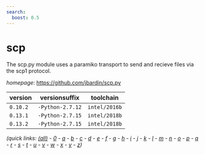 ```yaml
---
search:
  boost: 0.5
---
```

# scp

The scp.py module uses a paramiko transport to send and recieve files via the scp1 protocol.

*homepage*: <https://github.com/jbardin/scp.py>

version | versionsuffix | toolchain
--------|---------------|----------
``0.10.2`` | ``-Python-2.7.12`` | ``intel/2016b``
``0.13.1`` | ``-Python-2.7.15`` | ``intel/2018b``
``0.13.2`` | ``-Python-2.7.15`` | ``intel/2018b``


*(quick links: [(all)](../index.md) - [0](../0/index.md) - [a](../a/index.md) - [b](../b/index.md) - [c](../c/index.md) - [d](../d/index.md) - [e](../e/index.md) - [f](../f/index.md) - [g](../g/index.md) - [h](../h/index.md) - [i](../i/index.md) - [j](../j/index.md) - [k](../k/index.md) - [l](../l/index.md) - [m](../m/index.md) - [n](../n/index.md) - [o](../o/index.md) - [p](../p/index.md) - [q](../q/index.md) - [r](../r/index.md) - [s](../s/index.md) - [t](../t/index.md) - [u](../u/index.md) - [v](../v/index.md) - [w](../w/index.md) - [x](../x/index.md) - [y](../y/index.md) - [z](../z/index.md))*

